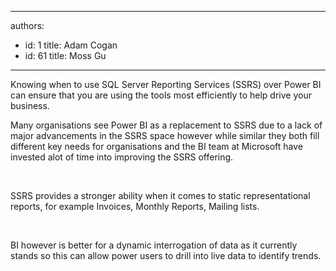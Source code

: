 

---
authors:
  - id: 1
    title: Adam Cogan
  - id: 61
    title: Moss Gu
---




<span class='intro'> ​Knowing when to use SQL Server Reporting Services (SSRS) over Power BI can ensure that you are using the tools most efficiently to help drive your business.<br> </span>

<p>Many organisations see Power BI as a replacement to SSRS due to a lack of major advancements in the SSRS space however while similar they both fill different key needs for organisations and the BI team at Microsoft have invested alot of time into improving the SSRS offering.​<br></p><p><br></p><p>SSRS provides a stronger ability when it comes to static representational reports, for example Invoices, Monthly Reports, Mailing lists.<br></p><p><br></p><p>BI however is better for a dynamic interrogation of data as it currently stands so this can allow power users to drill into live data to identify trends.<br></p><p><br><br></p>


